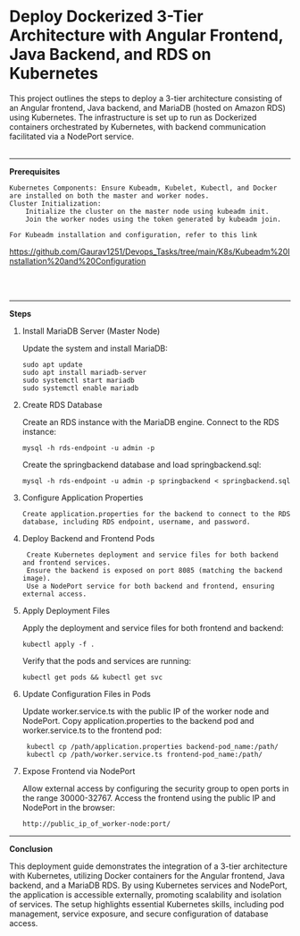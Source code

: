 # Deploy Dockerized 3-Tier Architecture with Angular Frontend, Java Backend, and RDS on Kubernetes

This project outlines the steps to deploy a 3-tier architecture consisting of an Angular frontend, Java backend, and MariaDB (hosted on Amazon RDS) using Kubernetes. The infrastructure is set up to run as Dockerized containers orchestrated by Kubernetes, with backend communication facilitated via a NodePort service.
<br><br>

---
**Prerequisites**

    Kubernetes Components: Ensure Kubeadm, Kubelet, Kubectl, and Docker are installed on both the master and worker nodes.
    Cluster Initialization:
        Initialize the cluster on the master node using kubeadm init.
        Join the worker nodes using the token generated by kubeadm join.

    For Kubeadm installation and configuration, refer to this link 
  https://github.com/Gaurav1251/Devops_Tasks/tree/main/K8s/Kubeadm%20Installation%20and%20Configuration


  <br><br>

  ---
**Steps**
1. Install MariaDB Server (Master Node)

    Update the system and install MariaDB:

       sudo apt update
       sudo apt install mariadb-server
       sudo systemctl start mariadb
       sudo systemctl enable mariadb

2. Create RDS Database

    Create an RDS instance with the MariaDB engine.
    Connect to the RDS instance:

       mysql -h rds-endpoint -u admin -p

    Create the springbackend database and load springbackend.sql:

       mysql -h rds-endpoint -u admin -p springbackend < springbackend.sql

3. Configure Application Properties

       Create application.properties for the backend to connect to the RDS database, including RDS endpoint, username, and password.

4. Deploy Backend and Frontend Pods

        Create Kubernetes deployment and service files for both backend and frontend services.
        Ensure the backend is exposed on port 8085 (matching the backend image).
        Use a NodePort service for both backend and frontend, ensuring external access.

5. Apply Deployment Files

    Apply the deployment and service files for both frontend and backend:

       kubectl apply -f .

    Verify that the pods and services are running:
 
       kubectl get pods && kubectl get svc

6. Update Configuration Files in Pods

    Update worker.service.ts with the public IP of the worker node and NodePort.
    Copy application.properties to the backend pod and worker.service.ts to the frontend pod:

        kubectl cp /path/application.properties backend-pod_name:/path/
        kubectl cp /path/worker.service.ts frontend-pod_name:/path/

8. Expose Frontend via NodePort

    Allow external access by configuring the security group to open ports in the range 30000-32767.
    Access the frontend using the public IP and NodePort in the browser:

       http://public_ip_of_worker-node:port/


---

**Conclusion**

This deployment guide demonstrates the integration of a 3-tier architecture with Kubernetes, utilizing Docker containers for the Angular frontend, Java backend, and a MariaDB RDS. By using Kubernetes services and NodePort, the application is accessible externally, promoting scalability and isolation of services. The setup highlights essential Kubernetes skills, including pod management, service exposure, and secure configuration of database access.
